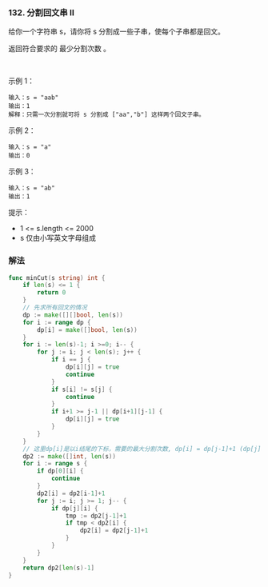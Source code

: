 ### 132. 分割回文串 II
给你一个字符串 s，请你将 s 分割成一些子串，使每个子串都是回文。

返回符合要求的 最少分割次数 。

 

示例 1：
```
输入：s = "aab"
输出：1
解释：只需一次分割就可将 s 分割成 ["aa","b"] 这样两个回文子串。
```
示例 2：
```
输入：s = "a"
输出：0
```
示例 3：
```
输入：s = "ab"
输出：1
```

提示：

- 1 <= s.length <= 2000
- s 仅由小写英文字母组成

### 解法
```go
func minCut(s string) int {
	if len(s) <= 1 {
		return 0
	}
	// 先求所有回文的情况
	dp := make([][]bool, len(s))
	for i := range dp {
		dp[i] = make([]bool, len(s))
	}
	for i := len(s)-1; i >=0; i-- {
		for j := i; j < len(s); j++ {
			if i == j {
				dp[i][j] = true
				continue
			}
			if s[i] != s[j] {
				continue
			}
			if i+1 >= j-1 || dp[i+1][j-1] {
				dp[i][j] = true
			}
		}
	}
	// 这里dp[i]是以i结尾的下标，需要的最大分割次数, dp[i] = dp[j-1]+1 (dp[j][i]是回文串)
	dp2 := make([]int, len(s))
	for i := range s {
		if dp[0][i] {
			continue
		}
		dp2[i] = dp2[i-1]+1
		for j := i; j >= 1; j-- {
			if dp[j][i] {
				tmp := dp2[j-1]+1
				if tmp < dp2[i] {
					dp2[i] = dp2[j-1]+1
				}
			}
		}
	}
	return dp2[len(s)-1]
}
```